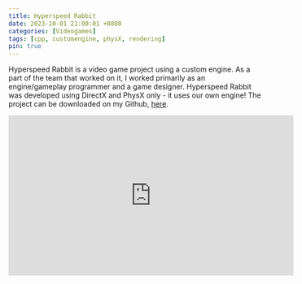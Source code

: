 ```yaml
---
title: Hyperspeed Rabbit
date: 2023-10-01 21:00:01 +0800
categories: [Videogames]
tags: [cpp, customengine, physX, rendering]
pin: true
---
```


Hyperspeed Rabbit is a video game project using a custom engine. As a part of the team that worked on it, I worked primarily as an engine/gameplay programmer and a game designer. Hyperspeed Rabbit was developed using DirectX and PhysX only - it uses our own engine! The project can be downloaded on my Github, [here](https://github.com/Dekadisk/HyperspeedRabbit).

<iframe width="560" height="315" src="https://www.youtube-nocookie.com/embed/Xic0pLmI7JU" frameborder="0" allow="accelerometer; autoplay; clipboard-write; encrypted-media; gyroscope; picture-in-picture" allowfullscreen></iframe> 
